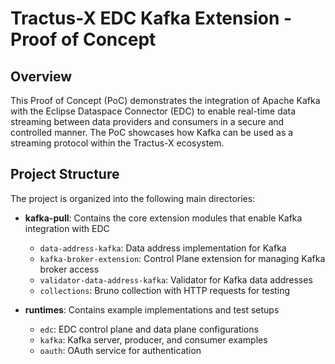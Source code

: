 # Tractus-X EDC Kafka Extension - Proof of Concept

## Overview

This Proof of Concept (PoC) demonstrates the integration of Apache Kafka with the Eclipse Dataspace Connector (EDC) to
enable real-time data streaming between data providers and consumers in a secure and controlled manner. 
The PoC showcases how Kafka can be used as a streaming protocol within the Tractus-X ecosystem.

## Project Structure

The project is organized into the following main directories:

- **kafka-pull**: Contains the core extension modules that enable Kafka integration with EDC
    - `data-address-kafka`: Data address implementation for Kafka
    - `kafka-broker-extension`: Control Plane extension for managing Kafka broker access
    - `validator-data-address-kafka`: Validator for Kafka data addresses
    - `collections`: Bruno collection with HTTP requests for testing

- **runtimes**: Contains example implementations and test setups
    - `edc`: EDC control plane and data plane configurations
    - `kafka`: Kafka server, producer, and consumer examples
    - `oauth`: OAuth service for authentication
